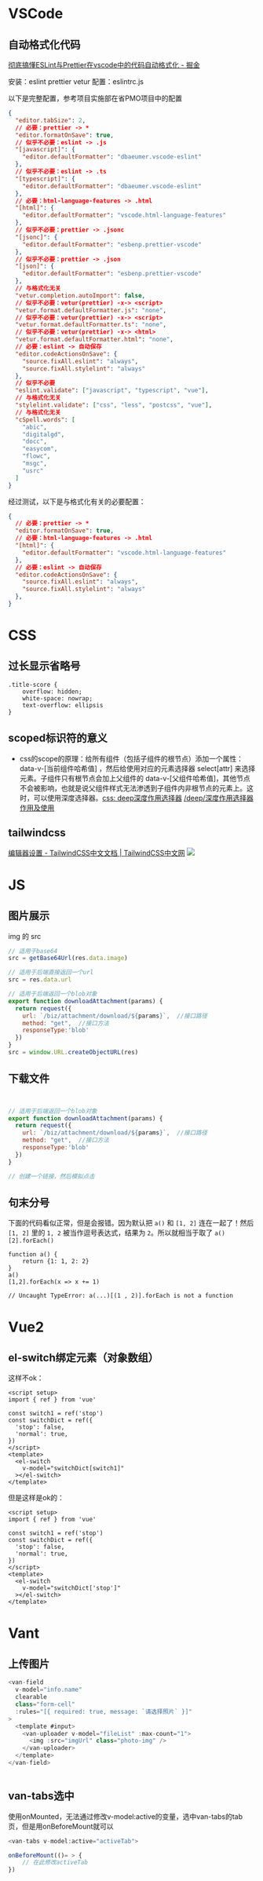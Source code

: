 # VSCode

## 自动格式化代码

[彻底搞懂ESLint与Prettier在vscode中的代码自动格式化 - 掘金](https://juejin.cn/post/7156893291726782500)

安装：eslint prettier vetur
配置：eslintrc.js

以下是完整配置，参考项目实施部在省PMO项目中的配置
```JSON
{
  "editor.tabSize": 2,
  // 必要：prettier -> * 
  "editor.formatOnSave": true,
  // 似乎不必要：eslint -> .js
  "[javascript]": {
    "editor.defaultFormatter": "dbaeumer.vscode-eslint"
  },
  // 似乎不必要：eslint -> .ts
  "[typescript]": {
    "editor.defaultFormatter": "dbaeumer.vscode-eslint"
  },
  // 必要：html-language-features -> .html
  "[html]": {
    "editor.defaultFormatter": "vscode.html-language-features"
  },
  // 似乎不必要：prettier -> .jsonc
  "[jsonc]": {
    "editor.defaultFormatter": "esbenp.prettier-vscode"
  },
  // 似乎不必要：prettier -> .json
  "[json]": {
    "editor.defaultFormatter": "esbenp.prettier-vscode"
  },
  // 与格式化无关
  "vetur.completion.autoImport": false,
  // 似乎不必要：vetur(prettier) -x-> <script>
  "vetur.format.defaultFormatter.js": "none",
  // 似乎不必要：vetur(prettier) -x-> <script>
  "vetur.format.defaultFormatter.ts": "none",
  // 似乎不必要：vetur(prettier) -x-> <html>
  "vetur.format.defaultFormatter.html": "none",
  // 必要：eslint -> 自动保存
  "editor.codeActionsOnSave": {
    "source.fixAll.eslint": "always",
    "source.fixAll.stylelint": "always"
  },
  // 似乎不必要
  "eslint.validate": ["javascript", "typescript", "vue"],
  // 与格式化无关
  "stylelint.validate": ["css", "less", "postcss", "vue"],
  // 与格式化无关
  "cSpell.words": [
    "abic",
    "digitalgd",
    "docc",
    "easycom",
    "flowc",
    "msgc",
    "usrc"
  ]
}
```
经过测试，以下是与格式化有关的必要配置：
```JSON
{
  // 必要：prettier -> * 
  "editor.formatOnSave": true,
  // 必要：html-language-features -> .html
  "[html]": {
    "editor.defaultFormatter": "vscode.html-language-features"
  },
  // 必要：eslint -> 自动保存
  "editor.codeActionsOnSave": {
    "source.fixAll.eslint": "always",
    "source.fixAll.stylelint": "always"
  },
}
```

# CSS

## 过长显示省略号

```
.title-score {  
	overflow: hidden;  
    white-space: nowrap;  
    text-overflow: ellipsis  
}
```
## scoped标识符的意义

- css的scope的原理：给所有组件（包括子组件的根节点）添加一个属性：data-v-\[当前组件哈希值\] ，然后给使用对应的元素选择器 select\[attr\] 来选择元素。子组件只有根节点会加上父组件的 data-v-\[父组件哈希值\]，其他节点不会被影响，也就是说父组件样式无法渗透到子组件内非根节点的元素上。这时，可以使用深度选择器。[css: deep深度作用选择器](https://blog.csdn.net/weixin_39357177/article/details/114371187) [/deep/深度作用选择器作用及使用](https://blog.csdn.net/weixin_45842655/article/details/103547362)

## tailwindcss

[编辑器设置 - TailwindCSS中文文档 | TailwindCSS中文网](https://www.tailwindcss.cn/docs/editor-setup)
![](assets/Pasted%20image%2020240313083905.png)

# JS
## 图片展示

img 的 src
```js
// 适用于base64
src = getBase64Url(res.data.image)

// 适用于后端直接返回一个url
src = res.data.url

// 适用于后端返回一个blob对象
export function downloadAttachment(params) {
  return request({
    url: `/biz/attachment/download/${params}`,  //接口路径
    method: "get",  //接口方法
    responseType:'blob'
  })
}
src = window.URL.createObjectURL(res)

```

## 下载文件

```js


// 适用于后端返回一个blob对象
export function downloadAttachment(params) {
  return request({
    url: `/biz/attachment/download/${params}`,  //接口路径
    method: "get",  //接口方法
    responseType:'blob'
  })
}

// 创建一个链接，然后模拟点击


```

## 句末分号

下面的代码看似正常，但是会报错。因为默认把 `a()` 和 `[1, 2]` 连在一起了！然后 `[1, 2]` 里的 `1, 2` 被当作逗号表达式，结果为 `2`。所以就相当于取了 `a()[2].forEach()`

```
function a() {
	return {1: 1, 2: 2}
}
a()
[1,2].forEach(x => x += 1)

// Uncaught TypeError: a(...)[(1 , 2)].forEach is not a function

```

# Vue2
## el-switch绑定元素（对象数组）

这样不ok：
```vue
<script setup>
import { ref } from 'vue'

const switch1 = ref('stop')
const switchDict = ref({
  'stop': false,
  'normal': true,
})
</script>
<template>
  <el-switch
    v-model="switchDict[switch1]"
  ></el-switch>
</template>
```

但是这样是ok的：
```vue
<script setup>
import { ref } from 'vue'

const switch1 = ref('stop')
const switchDict = ref({
  'stop': false,
  'normal': true,
})
</script>
<template>
  <el-switch
    v-model="switchDict['stop']"
  ></el-switch>
</template>
```

# Vant
## 上传图片

```js
<van-field
  v-model="info.name"
  clearable
  class="form-cell"
  :rules="[{ required: true, message: `请选择照片` }]"
>
  <template #input>
	<van-uploader v-model="fileList" :max-count="1">
	  <img :src="imgUrl" class="photo-img" />
	</van-uploader>
  </template>
</van-field>



```


## van-tabs选中

使用onMounted，无法通过修改v-model:active的变量，选中van-tabs的tab页，但是用onBeforeMount就可以

```js
<van-tabs v-model:active="activeTab">

onBeforeMount(()= > {
	// 在此修改activeTab
})
```